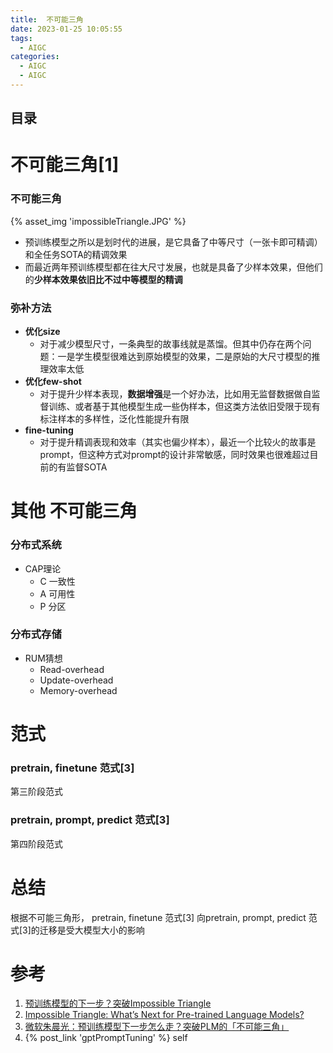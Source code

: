 ```yaml
---
title:  不可能三角
date: 2023-01-25 10:05:55
tags:
  - AIGC
categories: 
  - AIGC
  - AIGC 
---
```


<p></p>
<!-- more -->

## 目录
<!-- toc -->


# 不可能三角[1]
### 不可能三角
{% asset_img 'impossibleTriangle.JPG' %}

- 预训练模型之所以是划时代的进展，是它具备了中等尺寸（一张卡即可精调）和全任务SOTA的精调效果
- 而最近两年预训练模型都在往大尺寸发展，也就是具备了少样本效果，但他们的**少样本效果依旧比不过中等模型的精调**

### 弥补方法
+ **优化size**
  - 对于减少模型尺寸，一条典型的故事线就是蒸馏。但其中仍存在两个问题：一是学生模型很难达到原始模型的效果，二是原始的大尺寸模型的推理效率太低  
+ **优化few-shot**
  - 对于提升少样本表现，**数据增强**是一个好办法，比如用无监督数据做自监督训练、或者基于其他模型生成一些伪样本，但这类方法依旧受限于现有标注样本的多样性，泛化性能提升有限
+ **fine-tuning**
  - 对于提升精调表现和效率（其实也偏少样本），最近一个比较火的故事是prompt，但这种方式对prompt的设计非常敏感，同时效果也很难超过目前的有监督SOTA

# 其他 不可能三角
### 分布式系统  
 + CAP理论
   - C 一致性
   - A 可用性
   - P 分区
   
###  分布式存储
  + RUM猜想
    - Read-overhead 
    - Update-overhead 
    - Memory-overhead
 
# 范式
### pretrain, finetune 范式[3]
第三阶段范式
### pretrain, prompt, predict 范式[3]
第四阶段范式

# 总结
根据不可能三角形， pretrain, finetune 范式[3] 向pretrain, prompt, predict 范式[3]的迁移是受大模型大小的影响



# 参考
1. [预训练模型的下一步？突破Impossible Triangle](https://zhuanlan.zhihu.com/p/501381510)
2. [Impossible Triangle: What’s Next for Pre-trained Language Models?](https://arxiv.org/pdf/2204.06130.pdf)
3. [微软朱晨光：预训练模型下一步怎么走？突破PLM的「不可能三角」](https://blog.csdn.net/zandaoguang/article/details/124395479)
3. {% post_link 'gptPromptTuning' %} self